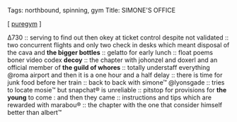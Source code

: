 Tags: northbound, spinning, gym
Title: SIMONE'S OFFICE
  
[ [puregym](https://maps.app.goo.gl/FN4862jCtNZwZFZk8) ]

Δ730 :: serving to find out then okey at ticket control despite not validated :: two concurrent flights and only two check in desks which meant disposal of the cava and **the bigger bottles** :: gelatto for early lunch :: float poems boner video codex **decoy** :: the chapter with johonzel and doxerl and an official member of **the guild of whores** :: totally understaff everything @roma airport and then it is a one hour and a half delay :: there is time for junk food before her train :: back to back with simone™ @lyonsgade :: tries to locate mosie™ but snapchat® is unreliable :: pitstop for provisions for **the young** to come : and then they came :: instructions and tips which are rewarded with marabou® :: the chapter with the one that consider himself better than albert™  
